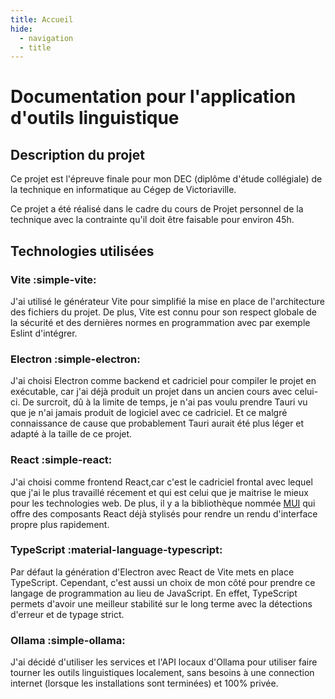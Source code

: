 ```yaml
---
title: Accueil
hide:
  - navigation
  - title
---
```


# Documentation pour l'application d'outils linguistique


## Description du projet

Ce projet est l'épreuve finale pour mon DEC (diplôme d'étude collégiale) de la technique en informatique au Cégep de Victoriaville.

Ce projet a été réalisé dans le cadre du cours de Projet personnel de la technique avec la contrainte qu'il doit être faisable pour environ 45h.

## Technologies utilisées

### Vite :simple-vite:

J'ai utilisé le générateur Vite pour simplifié la mise en place de l'architecture des fichiers du projet. De plus, Vite est connu pour son respect globale de la sécurité et des dernières normes en programmation avec par exemple Eslint d'intégrer.

### Electron :simple-electron:

J'ai choisi Electron comme backend et cadriciel pour compiler le projet en exécutable, car j'ai déjà produit un projet dans un ancien cours avec celui-ci. De surcroit, dû à la limite de temps, je n'ai pas voulu prendre Tauri vu que je n'ai jamais produit de logiciel avec ce cadriciel. Et ce malgré connaissance de cause que probablement Tauri aurait été plus léger et adapté à la taille de ce projet.

### React :simple-react:

J'ai choisi comme frontend React,car c'est le cadriciel frontal avec lequel que j'ai le plus travaillé récement et qui est celui que je maitrise le mieux pour les technologies web. De plus, il y a la bibliothèque nommée [MUI](https://mui.com/) qui offre des composants React déjà stylisés pour rendre un rendu d'interface propre plus rapidement.

### TypeScript :material-language-typescript:

Par défaut la génération d'Electron avec React de Vite mets en place TypeScript. Cependant, c'est aussi un choix de mon côté pour prendre ce langage de programmation au lieu de JavaScript. En effet, TypeScript permets d'avoir une meilleur stabilité sur le long terme avec la détections d'erreur et de typage strict.

### Ollama :simple-ollama:

J'ai décidé d'utiliser les services et l'API locaux d'Ollama pour utiliser faire tourner les outils linguistiques localement, sans besoins à une connection internet (lorsque les installations sont terminées) et 100% privée.